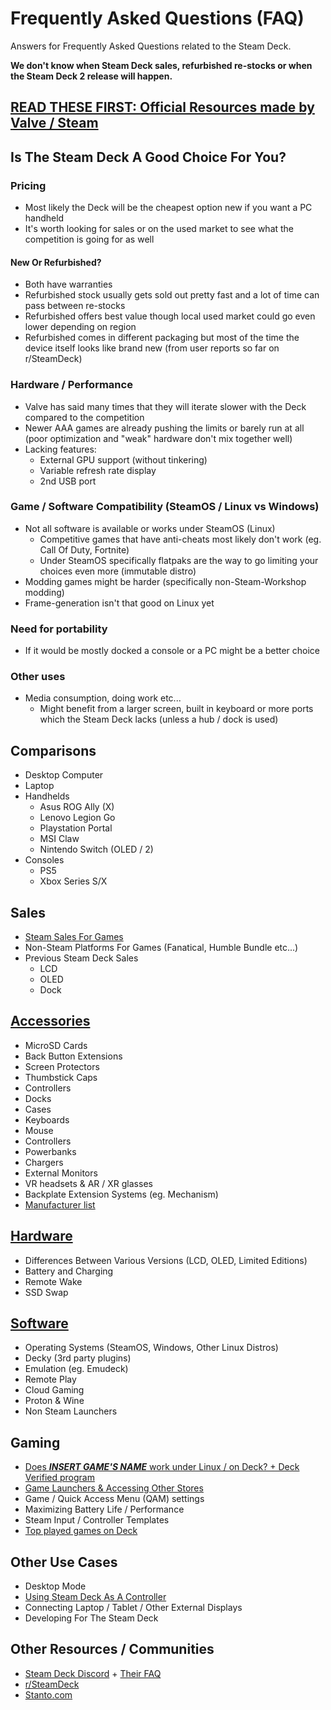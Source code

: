 # Frequently Asked Questions (FAQ)
Answers for Frequently Asked Questions related to the Steam Deck.

**We don't know when Steam Deck sales, refurbished re-stocks or when the Steam Deck 2 release will happen.**

## [READ THESE FIRST: Official Resources made by Valve / Steam](./Markdown/Official_Resources.md)

## Is The Steam Deck A Good Choice For You?

### Pricing
- Most likely the Deck will be the cheapest option new if you want a PC handheld
- It's worth looking for sales or on the used market to see what the competition is going for as well

#### New Or Refurbished?
- Both have warranties
- Refurbished stock usually gets sold out pretty fast and a lot of time can pass between re-stocks
- Refurbished offers best value though local used market could go even lower depending on region
- Refurbished comes in different packaging but most of the time the device itself looks like brand new (from user reports so far on r/SteamDeck)

### Hardware / Performance
- Valve has said many times that they will iterate slower with the Deck compared to the competition
- Newer AAA games are already pushing the limits or barely run at all (poor optimization and "weak" hardware don't mix together well)
- Lacking features:
    - External GPU support (without tinkering)
    - Variable refresh rate display
    - 2nd USB port

### Game / Software Compatibility (SteamOS / Linux vs Windows)
- Not all software is available or works under SteamOS (Linux)
    - Competitive games that have anti-cheats most likely don't work (eg. Call Of Duty, Fortnite)
    - Under SteamOS specifically flatpaks are the way to go limiting your choices even more (immutable distro)
- Modding games might be harder (specifically non-Steam-Workshop modding)
- Frame-generation isn't that good on Linux yet

### Need for portability
- If it would be mostly docked a console or a PC might be a better choice

### Other uses
- Media consumption, doing work etc...
    - Might benefit from a larger screen, built in keyboard or more ports which the Steam Deck lacks (unless a hub / dock is used)

## Comparisons
- Desktop Computer
- Laptop
- Handhelds
    - Asus ROG Ally (X)
    - Lenovo Legion Go
    - Playstation Portal
    - MSI Claw
    - Nintendo Switch (OLED / 2)
- Consoles
    - PS5
    - Xbox Series S/X

## Sales
- [Steam Sales For Games](https://steamdb.info/sales/history/)
- Non-Steam Platforms For Games (Fanatical, Humble Bundle etc...)
- Previous Steam Deck Sales
    - LCD
    - OLED
    - Dock

## [Accessories](./Markdown/Accessories.md)
- MicroSD Cards
- Back Button Extensions
- Screen Protectors
- Thumbstick Caps
- Controllers
- Docks
- Cases
- Keyboards
- Mouse
- Controllers
- Powerbanks
- Chargers
- External Monitors
- VR headsets & AR / XR glasses
- Backplate Extension Systems (eg. Mechanism)
- [Manufacturer list](./Markdown/Accessories.md#manufacturer-list)

## [Hardware](https://hardware.steamdeck.guide)
- Differences Between Various Versions (LCD, OLED, Limited Editions)
- Battery and Charging
- Remote Wake
- SSD Swap

## [Software](https://software.steamdeck.guide)
- Operating Systems (SteamOS, Windows, Other Linux Distros)
- Decky (3rd party plugins)
- Emulation (eg. Emudeck)
- Remote Play
- Cloud Gaming
- Proton & Wine
- Non Steam Launchers

## Gaming
- [Does ***INSERT GAME'S NAME*** work under Linux / on Deck? + Deck Verified program](./Markdown/Gaming.md#game-compatibility)
- [Game Launchers & Accessing Other Stores](./Markdown/Gaming.md#game-launchers--accessing-other-stores)
- Game / Quick Access Menu (QAM) settings
- Maximizing Battery Life / Performance
- Steam Input / Controller Templates
- [Top played games on Deck](https://store.steampowered.com/charts/steamdecktopplayed)

## Other Use Cases
- Desktop Mode
- [Using Steam Deck As A Controller](https://github.com/HelloThisIsFlo/Deckpad)
- Connecting Laptop / Tablet / Other External Displays
- Developing For The Steam Deck

## Other Resources / Communities
- [Steam Deck Discord](https://discord.com/invite/steamdeck) + [Their FAQ](https://bit.ly/steamdeckfaq)
- [r/SteamDeck](https://reddit.com/r/SteamDeck)
- [Stanto.com](https://www.stanto.com)
